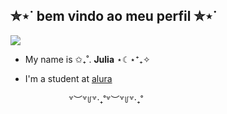 ## ✮⋆˙ bem vindo ao meu perfil ✮⋆˙

![](https://64.media.tumblr.com/966707197c61873b024fd41acc8fd7af/a9f960a63849da6b-a0/s500x750/39ae0ec6a8024746907bc78ab85aa67c51287fef.gif)

- My name is ✩₊˚. **Julia** ⋆☾⋆⁺₊✧
- I'm a student at [alura](https://www.alura.com.br)

  ⠀
⠀⠀⠀
⠀⠀꒷︶꒷꒥꒷‧₊˚꒷︶꒷꒥꒷‧₊˚

